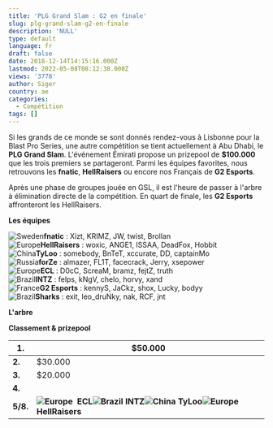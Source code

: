 ```yaml
---
title: 'PLG Grand Slam : G2 en finale'
slug: plg-grand-slam-g2-en-finale
description: 'NULL'
type: default
language: fr
draft: false
date: 2018-12-14T14:15:16.000Z
lastmod: 2022-05-08T08:12:38.000Z
views: '3778'
author: Siger
country: ae
categories:
  - Compétition
tags: []
---
```

Si les grands de ce monde se sont donnés rendez-vous à Lisbonne pour la Blast Pro Series, une autre compétition se tient actuellement à Abu Dhabi, le **PLG Grand Slam**. L'événement Émirati propose un prizepool de **$100.000** que les trois premiers se partageront. Parmi les équipes favorites, nous retrouvons les **fnatic**, **HellRaisers** ou encore nos Français de **G2 Esports**.

Après une phase de groupes jouée en GSL, il est l'heure de passer à l'arbre à élimination directe de la compétition. En quart de finale, les **G2 Esports** affronteront les HellRaisers.  
  
**Les équipes**

![Sweden](/images/countries/se.svg)⁠**fnatic** : Xizt, KRIMZ, JW, twist, Brollan  
![Europe](/images/countries/eu.svg)⁠**HellRaisers** : woxic, ANGE1, ISSAA, DeadFox, Hobbit  
![China](/images/countries/cn.svg)⁠**TyLoo** : somebody, BnTeT, xccurate, DD, captainMo  
![Russia](/images/countries/ru.svg)⁠**forZe** : almazer, FL1T, facecrack, Jerry, xsepower  
![Europe](/images/countries/eu.svg)⁠**ECL** : D0cC, ScreaM, bramz, fejtZ, truth  
![Brazil](/images/countries/br.svg)**⁠INTZ** : felps, kNgV, chelo, horvy, xand  
![France](/images/countries/fr.svg)⁠**G2 Esports** : kennyS, JaCkz, shox, Lucky, bodyy  
![Brazil](/images/countries/br.svg)⁠**Sharks** : exit, leo\_druNky, nak, RCF, jnt

**L'arbre**

**Classement & prizepool**

| **1.**   | $50.000                                                                                                                                                                             |
| -------- | ----------------------------------------------------------------------------------------------------------------------------------------------------------------------------------- |
| **2.**   | $30.000                                                                                                                                                                             |
| **3.**   | $20.000                                                                                                                                                                             |
| **4.**   |                                                                                                                                                                                     |
| **5/8.** | **![Europe](/images/countries/eu.svg)** **⁠ ECL![Brazil](/images/countries/br.svg)⁠ INTZ![China](/images/countries/cn.svg)⁠ TyLoo![Europe](/images/countries/eu.svg)⁠ HellRaisers** |
